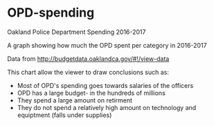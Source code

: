 # OPD-spending

Oakland Police Department Spending 2016-2017

A graph showing how much the OPD spent per category in 2016-2017

Data from http://budgetdata.oaklandca.gov/#!/view-data

This chart allow the viewer to draw conclusions such as:
* Most of OPD's spending goes towards salaries of the officers
* OPD has a large budget- in the hundreds of millions
* They spend a large amount on retirment
* They do not spend a relatively high amount on technology and equiptment (falls under supplies)
